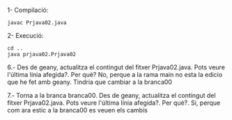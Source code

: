 1- Compilació:

	javac Prjava02.java
	
2- Execució:

	cd ..
	java prjava02.Prjava02

6.- Des de geany, actualitza el contingut del fitxer Prjava02.java. Pots veure l'última línia afegida?. Per què?
No, perque a la rama main no esta la edicio que he fet amb geany. Tindria que cambiar a la branca00

7.- Torna a la branca branca00. Des de geany, actualitza el contingut del fitxer Prjava02.java. Pots veure
l'última línia afegida?. Per què?.
Si, perque com ara estic a la branca00 es veuen els cambis
